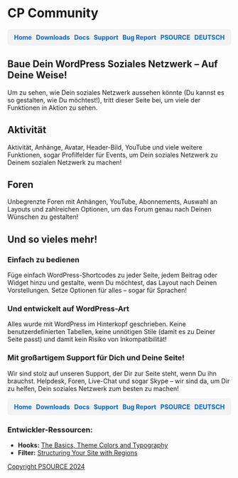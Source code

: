 # CP Community

<div style="display: flex; justify-content: space-around; background-color: #f3f3f3; padding: 10px; border-radius: 5px;">
  <a href="https://cp-psource.github.io/cp-community/" style="text-decoration: none; color: #0366d6; font-weight: bold;">Home</a>
  <a href="https://github.com/cp-psource/cp-community/releases" style="text-decoration: none; color: #0366d6; font-weight: bold;">Downloads</a>
  <a href="https://github.com/cp-psource/cp-community/wiki" style="text-decoration: none; color: #0366d6; font-weight: bold;">Docs</a>
  <a href="https://github.com/cp-psource/cp-community/discussions" style="text-decoration: none; color: #0366d6; font-weight: bold;">Support</a>
  <a href="https://github.com/cp-psource/cp-community/issues" style="text-decoration: none; color: #0366d6; font-weight: bold;">Bug Report</a>
  <a href="https://cp-psource.github.io/cp-community/psource.html" style="text-decoration: none; color: #0366d6; font-weight: bold;">PSOURCE</a>
  <a href="https://cp-psource.github.io/cp-community/readme-de.html" style="text-decoration: none; color: #0366d6; font-weight: bold;">DEUTSCH</a> 
</div>

## Baue Dein WordPress Soziales Netzwerk – Auf Deine Weise!

Um zu sehen, wie Dein soziales Netzwerk aussehen könnte (Du kannst es so gestalten, wie Du möchtest!), tritt dieser Seite bei, um viele der Funktionen in Aktion zu sehen.

## Aktivität

Aktivität, Anhänge, Avatar, Header-Bild, YouTube und viele weitere Funktionen, sogar Profilfelder für Events, um Dein soziales Netzwerk zu Deinem sozialen Netzwerk zu machen!

## Foren

Unbegrenzte Foren mit Anhängen, YouTube, Abonnements, Auswahl an Layouts und zahlreichen Optionen, um das Forum genau nach Deinen Wünschen zu gestalten!

## Und so vieles mehr!

### Einfach zu bedienen

Füge einfach WordPress-Shortcodes zu jeder Seite, jedem Beitrag oder Widget hinzu und gestalte, wenn Du möchtest, das Layout nach Deinen Vorstellungen. Setze Optionen für alles – sogar für Sprachen!

### Und entwickelt auf WordPress-Art

Alles wurde mit WordPress im Hinterkopf geschrieben. Keine benutzerdefinierten Tabellen, keine unnötigen Stile (damit es zu Deiner Seite passt) und damit kein Risiko von Inkompatibilität!

### Mit großartigem Support für Dich und Deine Seite!

Wir sind stolz auf unseren Support, der Dir zur Seite steht, wenn Du ihn brauchst. Helpdesk, Foren, Live-Chat und sogar Skype – wir sind da, um Dir zu helfen, Dein soziales Netzwerk zum besten zu machen!

<div style="display: flex; justify-content: space-around; background-color: #f3f3f3; padding: 10px; border-radius: 5px;">
  <a href="https://cp-psource.github.io/cp-community/" style="text-decoration: none; color: #0366d6; font-weight: bold;">Home</a>
  <a href="https://github.com/cp-psource/cp-community/releases" style="text-decoration: none; color: #0366d6; font-weight: bold;">Downloads</a>
  <a href="https://github.com/cp-psource/cp-community/wiki" style="text-decoration: none; color: #0366d6; font-weight: bold;">Docs</a>
  <a href="https://github.com/cp-psource/cp-community/discussions" style="text-decoration: none; color: #0366d6; font-weight: bold;">Support</a>
  <a href="https://github.com/cp-psource/cp-community/issues" style="text-decoration: none; color: #0366d6; font-weight: bold;">Bug Report</a>
  <a href="https://cp-psource.github.io/cp-community/psource.html" style="text-decoration: none; color: #0366d6; font-weight: bold;">PSOURCE</a>
  <a href="https://cp-psource.github.io/cp-community/readme-de.html" style="text-decoration: none; color: #0366d6; font-weight: bold;">DEUTSCH</a> 
</div>

### Entwickler-Ressourcen:

- **Hooks:** [The Basics, Theme Colors and Typography](https://cp-psource.github.io/cp-community/hooks.html)
- **Filter:** [Structuring Your Site with Regions](https://cp-psource.github.io/cp-community/filter.html)

<div>
 <a href="https://github.com/cp-psource">Copyright PSOURCE 2024</a>
</div>